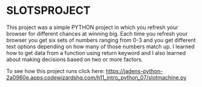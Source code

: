 # SLOTSPROJECT
This project was a simple PYTHON project in which you refresh your browser for different chances at winning big. Each time you refresh your browser you get six sets of numbers ranging from 0-3 and you get different text options depending on how many of those numbers match up. I learned how to get data from a function using return keyword and I also learned about making decisions based on two or more factors.

To see how this project runs click here: https://jadens-python-2a0960e.apps.codewizardshq.com/h11_intro_python_07/slotmachine.py
